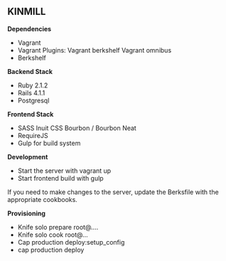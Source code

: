 KINMILL
----

**Dependencies**

* Vagrant
* Vagrant Plugins:
    Vagrant berkshelf
    Vagrant omnibus
* Berkshelf

**Backend Stack**

* Ruby 2.1.2
* Rails 4.1.1
* Postgresql

**Frontend Stack**

* SASS
  Inuit CSS
  Bourbon / Bourbon Neat
* RequireJS
* Gulp for build system

**Development**

* Start the server with vagrant up
* Start frontend build with gulp

If you need to make changes to the server, update the Berksfile with the
appropriate cookbooks.


**Provisioning**
* Knife solo prepare root@....
* Knife solo cook root@...
* Cap production deploy:setup_config
* cap production deploy